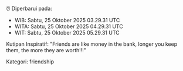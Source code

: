⏰ Diperbarui pada:
- WIB: Sabtu, 25 Oktober 2025 03.29.31 UTC
- WITA: Sabtu, 25 Oktober 2025 04.29.31 UTC
- WIT: Sabtu, 25 Oktober 2025 05.29.31 UTC

Kutipan Inspiratif:
"Friends are like money in the bank, longer you keep them, the more they are worth!!!"


Kategori: friendship

